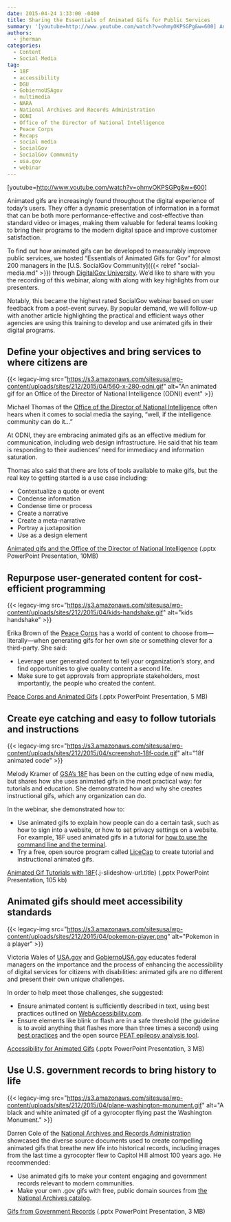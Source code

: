 ```yaml
---
date: 2015-04-24 1:33:00 -0400
title: Sharing the Essentials of Animated Gifs for Public Services
summary: '[youtube=http://www.youtube.com/watch?v=ohmyOKPSGPg&w=600] Animated gifs are increasingly found throughout the digital experience of today&rsquo;s users. They offer a dynamic presentation of information in a format that can be both more performance-effective and cost-effective than standard video or images, making them valuable for federal teams looking to bring their programs to the modern digital space and improve customer'
authors:
  - jherman
categories:
  - Content
  - Social Media
tag:
  - 18F
  - accessibility
  - DGU
  - GobiernoUSAgov
  - multimedia
  - NARA
  - National Archives and Records Administration
  - ODNI
  - Office of the Director of National Intelligence
  - Peace Corps
  - Recaps
  - social media
  - SocialGov
  - SocialGov Community
  - usa.gov
  - webinar
---
```


[youtube=http://www.youtube.com/watch?v=ohmyOKPSGPg&w=600]

Animated gifs are increasingly found throughout the digital experience of today’s users. They offer a dynamic presentation of information in a format that can be both more performance-effective and cost-effective than standard video or images, making them valuable for federal teams looking to bring their programs to the modern digital space and improve customer satisfaction.

To find out how animated gifs can be developed to measurably improve public services, we hosted “Essentials of Animated Gifs for Gov” for almost 200 managers in the [U.S. SocialGov Community]({{< relref "social-media.md" >}}) through [DigitalGov University](https://www.WHATEVER/digitalgov-university/). We’d like to share with you the recording of this webinar, along with along with key highlights from our presenters.

Notably, this became the highest rated SocialGov webinar based on user feedback from a post-event survey. By popular demand, we will follow-up with another article highlighting the practical and efficient ways other agencies are using this training to develop and use animated gifs in their digital programs.

## Define your objectives and bring services to where citizens are

{{< legacy-img src="https://s3.amazonaws.com/sitesusa/wp-content/uploads/sites/212/2015/04/560-x-280-odni.gif" alt="An animated gif for an Office of the Director of National Intelligence (ODNI) event" >}}

Michael Thomas of the [Office of the Director of National Intelligence](http://icontherecord.tumblr.com/) often hears when it comes to social media the saying, “well, if the intelligence community can do it&#8230;”

At ODNI, they are embracing animated gifs as an effective medium for communication, including web design infrastructure. He said that his team is responding to their audiences&#8217; need for immediacy and information saturation.

Thomas also said that there are lots of tools available to make gifs, but the real key to getting started is a use case including:

  * Contextualize a quote or event
  * Condense information
  * Condense time or process
  * Create a narrative
  * Create a meta-narrative
  * Portray a juxtaposition
  * Use as a design element

[Animated gifs and the Office of the Director of National Intelligence](https://s3.amazonaws.com/sitesusa/wp-content/uploads/sites/212/2015/04/Animated-gifs-and-the-Office-of-the-Director-of-National-Intelligence-Michael-Thomas-ODNI.pptx) (.pptx PowerPoint Presentation, 10MB)

## Repurpose user-generated content for cost-efficient programming

{{< legacy-img src="https://s3.amazonaws.com/sitesusa/wp-content/uploads/sites/212/2015/04/kids-handshake.gif" alt="kids handshake" >}}

Erika Brown of the [Peace Corps](http://www.peacecorps.gov/) has a world of content to choose from—literally—when generating gifs for her own site or something clever for a third-party. She said:

  * Leverage user generated content to tell your organization’s story, and find opportunities to give quality content a second life.
  * Make sure to get approvals from appropriate stakeholders, most importantly, the people who created the content.

[Peace Corps and Animated Gifs](https://s3.amazonaws.com/sitesusa/wp-content/uploads/sites/212/2015/04/Peace-Corps-and-Animated-Gifs-Erika-Brown.pptx) (.pptx PowerPoint Presentation, 5 MB)

## Create eye catching and easy to follow tutorials and instructions

{{< legacy-img src="https://s3.amazonaws.com/sitesusa/wp-content/uploads/sites/212/2015/04/screenshot-18f-code.gif" alt="18f animated code" >}}

Melody Kramer of [GSA’s 18F](https://18f.gsa.gov/) has been on the cutting edge of new media, but shares how she uses animated gifs in the most practical way: for tutorials and education. She demonstrated how and why she creates instructional gifs, which any organization can do.

In the webinar, she demonstrated how to:

  * Use animated gifs to explain how people can do a certain task, such as how to sign into a website, or how to set privacy settings on a website. For example, 18F used animated gifs in a tutorial for [how to use the command line and the terminal](https://18f.gsa.gov/2015/03/03/how-to-use-github-and-the-terminal-a-guide/).
  * Try a free, open source program called [LiceCap](http://www.cockos.com/licecap/) to create tutorial and instructional animated gifs.

[Animated Gif Tutorials with 18F](http://www.slideshare.net/DigitalGov/animated-gif-tutorials-with-18-f-melody-kramer "Animated Gif Tutorials with 18F"){.j-slideshow-url.title} (.pptx PowerPoint Presentation, 105 kb)

## Animated gifs should meet accessibility standards

{{< legacy-img src="https://s3.amazonaws.com/sitesusa/wp-content/uploads/sites/212/2015/04/pokemon-player.png" alt="Pokemon in a player" >}}

Victoria Wales of [USA.gov](http://www.usa.gov/) and [GobiernoUSA.gov](http://www.usa.gov/gobiernousa/) educates federal managers on the importance and the process of enhancing the accessibility of digital services for citizens with disabilities: animated gifs are no different and present their own unique challenges.

In order to help meet those challenges, she suggested:

  * Ensure animated content is sufficiently described in text, using best practices outlined on [WebAccessibility.com](https://www.webaccessibility.com/index.php).
  * Ensure elements like blink or flash are in a safe threshold (the guideline is to avoid anything that flashes more than three times a second) using [best practices](https://www.webaccessibility.com/best_practices.php?best_practice_id=1342) and the open source [PEAT epilepsy analysis tool](http://trace.wisc.edu/peat/).

[Accessibility for Animated Gifs](https://s3.amazonaws.com/sitesusa/wp-content/uploads/sites/212/2015/04/Accessibility-for-Animated-Gifs-Victoria-Wales-USAgov-GobiernoUSAgov.pptx) (.pptx PowerPoint Presentation, 3 MB)

## Use U.S. government records to bring history to life

{{< legacy-img src="https://s3.amazonaws.com/sitesusa/wp-content/uploads/sites/212/2015/04/plane-washington-monument.gif" alt="A black and white animated gif of a gyrocopter flying past the Washington Monument." >}}

Darren Cole of the [National Archives and Records Administration](http://todaysdocument.tumblr.com/) showcased the diverse source documents used to create compelling animated gifs that breathe new life into historical records, including images from the last time a gyrocopter flew to Capitol Hill almost 100 years ago. He recommended:

  * Use animated gifs to make your content engaging and government records relevant to modern communities.
  * Make your own .gov gifs with free, public domain sources from [the National Archives catalog](https://catalog.archives.gov/).

[Gifs from Government Records](https://s3.amazonaws.com/sitesusa/wp-content/uploads/sites/212/2015/04/Gifs-from-Government-Records-Darren-Cole-National-Archives-and-Records-Administration-NARA.pptx) (.pptx PowerPoint Presentation, 3 MB)